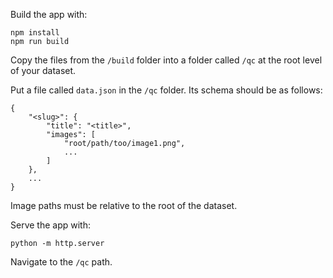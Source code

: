 Build the app with:

```
npm install
npm run build
```

Copy the files from the `/build` folder into a folder called `/qc` at the root level of your dataset.

Put a file called `data.json` in the `/qc` folder. Its schema should be as follows:

```
{
    "<slug>": {
        "title": "<title>",
        "images": [
            "root/path/too/image1.png",
            ...
        ]
    },
    ...
}
```

Image paths must be relative to the root of the dataset.

Serve the app with:

```
python -m http.server
```

Navigate to the `/qc` path.